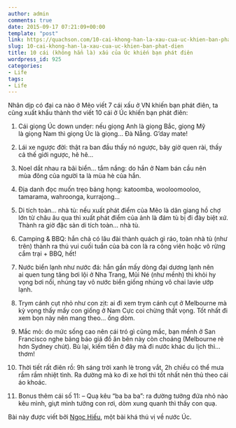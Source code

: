 ```yaml
---
author: admin
comments: true
date: 2015-09-17 07:21:09+00:00
template: "post"
link: https://quachson.com/10-cai-khong-han-la-xau-cua-uc-khien-ban-phat-dien/
slug: 10-cai-khong-han-la-xau-cua-uc-khien-ban-phat-dien
title: 10 cái (không hẳn là) xấu của Úc khiến bạn phát điên
wordpress_id: 925
categories:
- Life
tags:
- Life
---
```


Nhân dịp có đại ca nào ở Mẽo viết 7 cái xấu ở VN khiến bạn phát điên, ta cũng xuất khẩu thành thơ viết 10 cái ở Úc khiến bạn phát điên:



 	
  1. Cái giọng Úc down under: nếu giọng Anh là giọng Bắc, giọng Mỹ là giọng Nam thì giọng Úc là giọng… Đà Nẵng. G’day mate!

 	
  2. Lái xe ngược đời: thật ra ban đầu thấy nó ngược, bây giờ quen rài, thấy cả thế giới ngược, hê hê…

 	
  3. Noel dắt nhau ra bãi biển… tắm nắng: do hắn ở Nam bán cầu nên mùa đông của người ta là mùa hè của hắn.

 	
  4. Địa danh đọc muốn trẹo bảng họng: katoomba, wooloomooloo, tamarama, wahroonga, kurrajong…

 	
  5. Di tích toàn… nhà tù: nếu xuất phát điểm của Mẽo là dân giang hồ chợ lớn từ châu âu qua thì xuất phát điểm của ảnh là đám tù bị đi đày biệt xứ. Thành ra giờ đặc sản di tích toàn… nhà tù.

 	
  6. Camping & BBQ: hắn chả có lâu đài thành quách gì ráo, toàn nhà tù (như trên) thành ra thú vui cuối tuần của bà con là ra công viên hoặc vô rừng cắm trại + BBQ, hết!

 	
  7. Nước biển lạnh như nước đá: hắn gần mấy dòng đại dương lạnh nên ai quen tung tăng bơi lội ở Nha Trang, Mũi Né (như mềnh) thì khỏi hy vọng bơi nổi, nhúng tay vô nước biển giống nhúng vô chai lavie ướp lạnh.

 	
  8. Trym cánh cụt nhỏ như con zịt: ai đi xem trym cánh cụt ở Melbourne mà kỳ vọng thấy mấy con giống ở Nam Cực coi chừng thất vọng. Tốt nhất đi xem bọn này nên mang theo… ống dòm.

 	
  9. Mắc mỏ: do mức sống cao nên cái tró gì cũng mắc, bạn mềnh ở San Francisco nghe bảng báo giá đồ ăn bên này còn choáng (Melbourne rẻ hơn Sydney chút). Bù lại, kiếm tiền ở đây mà đi nước khác du lịch thì… thơm!

 	
  10. Thời tiết rất điên rồ: 9h sáng trời xanh lè trong vắt, 2h chiều có thể mưa rầm rầm nhiệt tình. Ra đường mà ko đi xe hơi thì tốt nhất nên thủ theo cái áo khoác.

 	
  11. Bonus thêm cái số 11:
– Quạ kêu “ba ba ba”: ra đường tưởng đứa nhỏ nào kêu mình, giựt mình tưởng con rơi, dòm xung quanh thì thấy con quạ.


Bài này được viết bởi [Ngọc Hiếu](http://blog.ngochieu.com/10-cai-khong-han-la-xau-cua-uc-khien-ban-phat-dien/), một bài khá thú vị về nước Úc.
